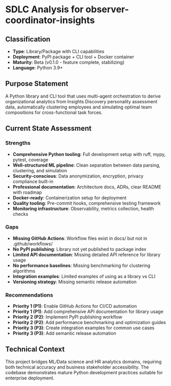 # SDLC Analysis for observer-coordinator-insights

## Classification
- **Type**: Library/Package with CLI capabilities
- **Deployment**: PyPI package + CLI tool + Docker container
- **Maturity**: Beta (v0.1.0 - feature complete, stabilizing)
- **Language**: Python 3.9+

## Purpose Statement
A Python library and CLI tool that uses multi-agent orchestration to derive organizational analytics from Insights Discovery personality assessment data, automatically clustering employees and simulating optimal team compositions for cross-functional task forces.

## Current State Assessment

### Strengths
- **Comprehensive Python tooling**: Full development setup with ruff, mypy, pytest, coverage
- **Well-structured ML pipeline**: Clean separation between data parsing, clustering, and simulation
- **Security-conscious**: Data anonymization, encryption, privacy compliance built-in
- **Professional documentation**: Architecture docs, ADRs, clear README with roadmap
- **Docker-ready**: Containerization setup for deployment
- **Quality tooling**: Pre-commit hooks, comprehensive testing framework
- **Monitoring infrastructure**: Observability, metrics collection, health checks

### Gaps
- **Missing GitHub Actions**: Workflow files exist in docs/ but not in .github/workflows/
- **No PyPI publishing**: Library not yet published to package index
- **Limited API documentation**: Missing detailed API reference for library usage
- **No performance baselines**: Missing benchmarking for clustering algorithms
- **Integration examples**: Limited examples of using as a library vs CLI
- **Versioning strategy**: Missing semantic release automation

### Recommendations
- **Priority 1 (P1)**: Enable GitHub Actions for CI/CD automation
- **Priority 1 (P1)**: Add comprehensive API documentation for library usage
- **Priority 2 (P2)**: Implement PyPI publishing workflow
- **Priority 2 (P2)**: Add performance benchmarking and optimization guides
- **Priority 3 (P3)**: Create integration examples for common use cases
- **Priority 3 (P3)**: Add semantic release automation

## Technical Context
This project bridges ML/Data science and HR analytics domains, requiring both technical accuracy and business stakeholder accessibility. The codebase demonstrates mature Python development practices suitable for enterprise deployment.
